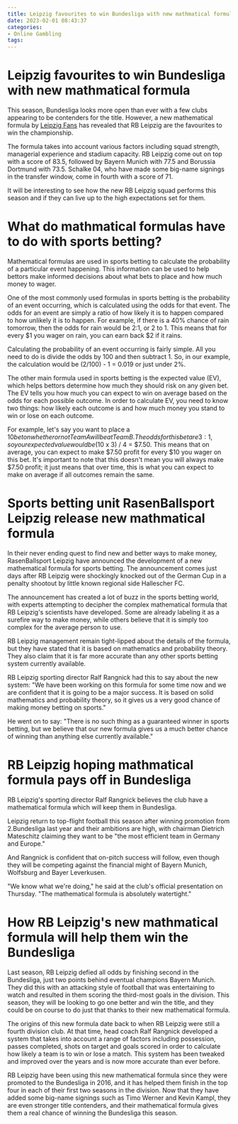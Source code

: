 ```yaml
---
title: Leipzig favourites to win Bundesliga with new mathmatical formula
date: 2023-02-01 08:43:37
categories:
- Online Gambling
tags:
---
```



#  Leipzig favourites to win Bundesliga with new mathmatical formula

This season, Bundesliga looks more open than ever with a few clubs appearing to be contenders for the title. However, a new mathematical formula by <a href="https://www.leipzigfans.de/">Leipzig Fans</a> has revealed that RB Leipzig are the favourites to win the championship.

The formula takes into account various factors including squad strength, managerial experience and stadium capacity. RB Leipzig come out on top with a score of 83.5, followed by Bayern Munich with 77.5 and Borussia Dortmund with 73.5. Schalke 04, who have made some big-name signings in the transfer window, come in fourth with a score of 71.

It will be interesting to see how the new RB Leipzig squad performs this season and if they can live up to the high expectations set for them.

#  What do mathmatical formulas have to do with sports betting? 

Mathematical formulas are used in sports betting to calculate the probability of a particular event happening. This information can be used to help bettors make informed decisions about what bets to place and how much money to wager.

One of the most commonly used formulas in sports betting is the probability of an event occurring, which is calculated using the odds for that event. The odds for an event are simply a ratio of how likely it is to happen compared to how unlikely it is to happen. For example, if there is a 40% chance of rain tomorrow, then the odds for rain would be 2:1, or 2 to 1. This means that for every $1 you wager on rain, you can earn back $2 if it rains.

Calculating the probability of an event occurring is fairly simple. All you need to do is divide the odds by 100 and then subtract 1. So, in our example, the calculation would be (2/100) - 1 = 0.019 or just under 2%.

The other main formula used in sports betting is the expected value (EV), which helps bettors determine how much they should risk on any given bet. The EV tells you how much you can expect to win on average based on the odds for each possible outcome. In order to calculate EV, you need to know two things: how likely each outcome is and how much money you stand to win or lose on each outcome.

For example, let's say you want to place a $10 bet on whether or not Team A will beat Team B. The odds for this bet are 3:1, so your expected value would be ($10 x 3) / 4 = $7.50. This means that on average, you can expect to make $7.50 profit for every $10 you wager on this bet. It's important to note that this doesn't mean you will always make $7.50 profit; it just means that over time, this is what you can expect to make on average if all outcomes remain the same.


#  Sports betting unit RasenBallsport Leipzig release new mathmatical formula

In their never ending quest to find new and better ways to make money, RasenBallsport Leipzig have announced the development of a new mathematical formula for sports betting. The announcement comes just days after RB Leipzig were shockingly knocked out of the German Cup in a penalty shootout by little known regional side Hallescher FC.

The announcement has created a lot of buzz in the sports betting world, with experts attempting to decipher the complex mathematical formula that RB Leipzig's scientists have developed. Some are already labeling it as a surefire way to make money, while others believe that it is simply too complex for the average person to use.

RB Leipzig management remain tight-lipped about the details of the formula, but they have stated that it is based on mathematics and probability theory. They also claim that it is far more accurate than any other sports betting system currently available.

RB Leipzig sporting director Ralf Rangnick had this to say about the new system: "We have been working on this formula for some time now and we are confident that it is going to be a major success. It is based on solid mathematics and probability theory, so it gives us a very good chance of making money betting on sports."

He went on to say: "There is no such thing as a guaranteed winner in sports betting, but we believe that our new formula gives us a much better chance of winning than anything else currently available."

#  RB Leipzig hoping mathmatical formula pays off in Bundesliga

RB Leipzig's sporting director Ralf Rangnick believes the club have a mathematical formula which will keep them in Bundesliga.

Leipzig return to top-flight football this season after winning promotion from 2.Bundesliga last year and their ambitions are high, with chairman Dietrich Mateschitz claiming they want to be "the most efficient team in Germany and Europe."

And Rangnick is confident that on-pitch success will follow, even though they will be competing against the financial might of Bayern Munich, Wolfsburg and Bayer Leverkusen.

"We know what we're doing," he said at the club's official presentation on Thursday. "The mathematical formula is absolutely watertight."

#  How RB Leipzig's new mathmatical formula will help them win the Bundesliga

Last season, RB Leipzig defied all odds by finishing second in the Bundesliga, just two points behind eventual champions Bayern Munich. They did this with an attacking style of football that was entertaining to watch and resulted in them scoring the third-most goals in the division. This season, they will be looking to go one better and win the title, and they could be on course to do just that thanks to their new mathematical formula.

The origins of this new formula date back to when RB Leipzig were still a fourth division club. At that time, head coach Ralf Rangnick developed a system that takes into account a range of factors including possession, passes completed, shots on target and goals scored in order to calculate how likely a team is to win or lose a match. This system has been tweaked and improved over the years and is now more accurate than ever before.

RB Leipzig have been using this new mathematical formula since they were promoted to the Bundesliga in 2016, and it has helped them finish in the top four in each of their first two seasons in the division. Now that they have added some big-name signings such as Timo Werner and Kevin Kampl, they are even stronger title contenders, and their mathematical formula gives them a real chance of winning the Bundesliga this season.